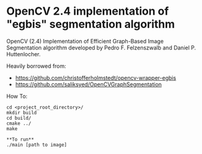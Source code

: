 OpenCV 2.4 implementation of "egbis" segmentation algorithm
=====================================================
OpenCV (2.4) Implementation of Efficient Graph-Based Image Segmentation algorithm developed
by Pedro F. Felzenszwalb and Daniel P. Huttenlocher.

Heavily borrowed from:

- https://github.com/christofferholmstedt/opencv-wrapper-egbis
- https://github.com/saliksyed/OpenCVGraphSegmentation

How To: 

    cd <project_root_directory>/
    mkdir build
    cd build/
    cmake ../
    make

    **To run**
    ./main [path to image]
